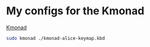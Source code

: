 # My configs for the Kmonad

[Kmonad](https://github.com/kmonad/kmonad)

```bash
sudo kmonad ./kmonad-alice-keymap.kbd
```
